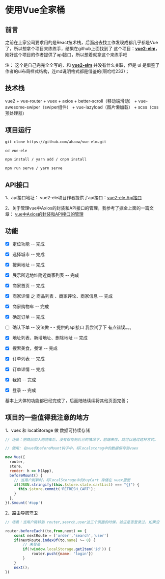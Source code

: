 # 使用Vue全家桶

## 前言

之前在上家公司要求用的是React技术栈，后面出去找工作发现成都几乎都是Vue了，所以想拿个项目来练练手，结果在github上面找到了 这个项目：[**vue2-elm**](https://github.com/bailicangdu/vue2-elm)，刚好这个项目的作者提供了api接口，所以想着就拿这个来练手吧

注： 这个是自己完完全全写的，和 [**vue2-elm**](https://github.com/bailicangdu/vue2-elm) 并没有什么关联，但是 ui 是借鉴了作者的ui布局样式结构，连md说明格式都是借鉴的(啊哈哈233)；



## 技术栈

vue2 + vue-router + vuex + axios + better-scroll（移动端滑动） + vue-awesome-swiper（swiper组件） + vue-lazyload（图片懒加载） + scss（css预处理器）



## 项目运行

```md
git clone https://github.com/ahaow/vue-elm.git

cd vue-ele

npm install / yarn add / cnpm install

npm run serve / yarn serve

```



## API接口

1、api接口地址： vue2-ele项目作者提供了api接口：[vue2-ele Api接口](https://github.com/bailicangdu/node-elm/blob/master/API.md)

2、关于管理vue中Axios的封装和API接口的管理，我参考了掘金上面的一篇文章： [vue中Axios的封装和API接口的管理](https://juejin.im/post/5b55c118f265da0f6f1aa354)



## 功能



- [x] 定位功能 -- 完成
- [x] 选择城市 -- 完成
- [x] 搜索地址 -- 完成
- [x] 展示所选地址附近商家列表 -- 完成
- [x] 商家首页 -- 完成
- [x] 商家详情 之 商品列表 、商家评论、商家信息 -- 完成 
- [x] 商家购物车 -- 完成
- [x] 确定订单 -- 完成
- [ ] 确认下单 -- 没法做 - -  提供的api接口 我尝试了下 有点错误。。。
- [x] 地址列表、新增地址、删除地址 -- 完成
- [x] 搜索美食，餐馆 -- 完成
- [x] 订单列表 -- 完成
- [x] 订单详情 -- 完成
- [x] 我的 -- 完成
- [x] 登录 -- 完成



基本上大体的功能都已经完成了，后面陆陆续续将其他页面完善；



## 项目的一些值得我注意的地方



1、vuex 和 localStorage 做 数据可持续存储

```js
// 场景：把商品加入购物车后，没有保存到后台的情况下，前端来存，就可以通过这种方式。

// 使用: 在vue的beforeMount钩子中，将localstorag中的数据保存到vuex

new Vue({
  router,
  store,
  render: h => h(App),
  beforeMount() {
    // 当用户刷新时，将localStorage中的buyCart 存储在 vuex里面
    if(JSON.stringify(this.$store.state.cartList) === "{}") {
      this.$store.commit('REFRESH_CART');
    }
  },
}).$mount('#app')
```



2、路由导航守卫

```js
// 场景：当用户跳转到 router,search,user这三个页面的时候，验证是否登录过，如果没有登录，跳转到login页面，让他登录

router.beforeEach((to,from,next) => {
    const nextRoute = ['order','search','user']
    if(nextRoute.indexOf(to.name) >= 0) {
        // 未登录
        if(!window.localStorage.getItem('id')) {
            router.push({name: 'login'})
        }
    }
    next();
})

```



































